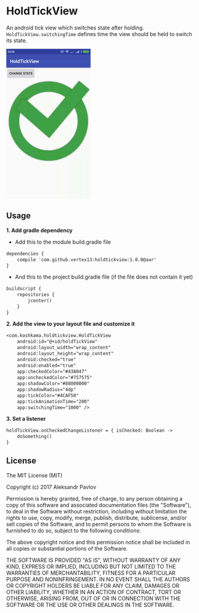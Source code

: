 # HoldTickView
An android tick view which switches state after holding.
`HoldTickView.switchingTime` defines time the view should be held
to switch its state.

![Example](resources/holdtickview-example.gif)

## Usage
**1. Add gradle dependency**
- Add this to the module build.gradle file
```
dependencies {
    compile 'com.github.vertex13:holdtickview:1.0.0@aar'
}
```

- And this to the project build.gradle file
(if the file does not contain it yet)
```
buildscript {
    repositories {
        jcenter()
    }
}
```

**2. Add the view to your layout file and customize it**
```
<com.koshkama.holdtickview.HoldTickView
    android:id="@+id/holdTickView"
    android:layout_width="wrap_content"
    android:layout_height="wrap_content"
    android:checked="true"
    android:enabled="true"
    app:checkedColor="#43A047"
    app:uncheckedColor="#757575"
    app:shadowColor="#88000000"
    app:shadowRadius="4dp"
    app:tickColor="#4CAF50"
    app:tickAnimationTime="200"
    app:switchingTime="1000" />
```

**3. Set a listener**
```
holdTickView.onCheckedChangeListener = { isChecked: Boolean ->
    doSomething()
}
```

## License
The MIT License (MIT)

Copyright (c) 2017 Aleksandr Pavlov

Permission is hereby granted, free of charge, to any person obtaining a copy of this software and
associated documentation files (the "Software"), to deal in the Software without restriction,
including without limitation the rights to use, copy, modify, merge, publish, distribute,
sublicense, and/or sell copies of the Software, and to permit persons to whom the Software
is furnished to do so, subject to the following conditions:

The above copyright notice and this permission notice shall be included in all copies or
substantial portions of the Software.

THE SOFTWARE IS PROVIDED "AS IS", WITHOUT WARRANTY OF ANY KIND, EXPRESS OR IMPLIED, INCLUDING
BUT NOT LIMITED TO THE WARRANTIES OF MERCHANTABILITY, FITNESS FOR A PARTICULAR PURPOSE AND
NONINFRINGEMENT. IN NO EVENT SHALL THE AUTHORS OR COPYRIGHT HOLDERS BE LIABLE FOR ANY CLAIM,
DAMAGES OR OTHER LIABILITY, WHETHER IN AN ACTION OF CONTRACT, TORT OR OTHERWISE, ARISING FROM,
OUT OF OR IN CONNECTION WITH THE SOFTWARE OR THE USE OR OTHER DEALINGS IN THE SOFTWARE.
